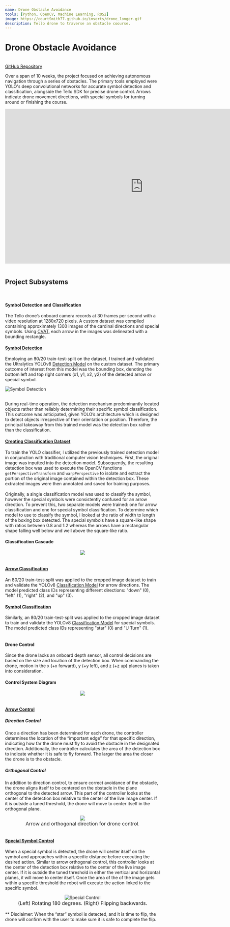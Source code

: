 ```yaml
---
name: Drone Obstacle Avoidance
tools: [Python, OpenCV, Machine Learning, ROS2]
image: https://courtSmith77.github.io/inserts/drone_longer.gif
description: Tello drone to traverse an obstacle coourse.
---
```


# Drone Obstacle Avoidance
<br>
<!-- hyperlink to github -->
<a href="https://github.com/courtSmith77/Drone-Obstacle-Avoidance">GitHub Repository</a>


Over a span of 10 weeks, the project focused on achieving autonomous navigation through a series of obstacles. The primary tools employed were YOLO's deep convolutional networks for accurate symbol detection and classification, alongside the Tello SDK for precise drone control. Arrows indicate drone movement directions, with special symbols for turning around or finishing the course.
<br>

<center><iframe width="896" height="504" src="https://www.youtube.com/embed/YRXVQPlMdGM?si=TOQGWeP4UVTPoi23" title="YouTube video player" frameborder="0" allow="accelerometer; autoplay; clipboard-write; encrypted-media; gyroscope; picture-in-picture; web-share" allowfullscreen></iframe></center>

<br>

## Project Subsystems
<br>

#### <b>Symbol Detection and Classification</b>
The Tello drone’s onboard camera records at 30 frames per second with a video resolution at 1280x720 pixels. A custom dataset was compiled containing approximately 1300 images of the cardinal directions and special symbols. Using <a href="https://www.cvat.ai/">CVAT</a>, each arrow in the images was delineated with a bounding rectangle.
<br>

#### <u>Symbol Detection</u>
Employing an 80/20 train-test-split on the dataset, I trained and validated the Ultralytics YOLOv8 <a href="https://docs.ultralytics.com/tasks/detect/">Detection Model</a> on the custom dataset. The primary outcome of interest from this model was the bounding box, denoting the bottom left and top right corners (x1, y1, x2, y2) of the detected arrow or special symbol.
<br>

![Symbol Detection](https://courtSmith77.github.io/inserts/symbol_detection.gif "Real-time symbol detection from the drone live feed.")


<br>
During real-time operation, the detection mechanism predominantly located objects rather than reliably determining their specific symbol classification. This outcome was anticipated, given YOLO’s architecture which is designed to detect objects irrespective of their orientation or position. Therefore, the principal takeaway from this trained model was the detection box rather than the classification.
<br>

#### <u>Creating Classification Dataset</u>
To train the YOLO classifier, I utilized the previously trained detection model in conjunction with traditional computer vision techniques. First, the original image was inputted into the detection model. Subsequently, the resulting detection box was used to execute the OpenCV functions `getPerspectiveTransform` and `warpPerspective` to isolate and extract the portion of the original image contained within the detection box. These extracted images were then annotated and saved for training purposes. 
<br>
<br>
Originally, a single classification model was used to classify the symbol, however the special symbols were consistently confused for an arrow direction. To prevent this, two separate models were trained: one for arrow classification and one for special symbol classification. To determine which model to use to classify the symbol, I looked at the ratio of width to length of the boxing box detected. The special symbols have a square-like shape with ratios between 0.8 and 1.2 whereas the arrows have a rectangular shape falling well below and well above the square-like ratio. 
<br>

#### Classification Cascade
<center><img src="{{ site.url }}{{ site.baseurl }}/inserts/new_cascade.png"/></center>
<br>

#### <u>Arrow Classification</u>
An 80/20 train-test-split was applied to the cropped image dataset to train and validate the YOLOv8 <a href="https://docs.ultralytics.com/tasks/classify/">Classification Model</a> for arrow directions. The model predicted class IDs representing different directions: "down" (0), "left" (1), "right" (2), and "up" (3).
<br>

#### <u>Symbol Classification</u>
Similarly, an 80/20 train-test-split was applied to the cropped image dataset to train and validate the YOLOv8 <a href="https://docs.ultralytics.com/tasks/classify/">Classification Model</a> for special symbols. The model predicted class IDs representing "star" (0) and "U Turn" (1).
<br>
<br>

#### <b>Drone Control</b>
Since the drone lacks an onboard depth sensor, all control decisions are based on the size and location of the detection box. When commanding the drone, motion in the x (+x forward), y (+y left), and z (+z up) planes is taken into consideration. 
<br>

#### Control System Diagram
<center><img src="{{ site.url }}{{ site.baseurl }}/inserts/control_flow_diagram.png"/></center>
<br>

#### <u>Arrow Control</u>

##### <i>Direction Control</i>
Once a direction has been determined for each drone, the controller determines the location of the “important edge” for that specific direction, indicating how far the drone must fly to avoid the obstacle in the designated direction. Additionally, the controller calculates the area of the detection box to indicate whether it is safe to fly forward. The larger the area the closer the drone is to the obstacle.
<br>

##### <i>Orthogonal Control</i>
In addition to direction control, to ensure correct avoidance of the obstacle, the drone aligns itself to be centered on the obstacle in the plane orthogonal to the detected arrow. This part of the controller looks at the center of the detection box relative to the center of the live image center. If it is outside a tuned threshold, the drone will move to center itself in the orthogonal plane.
<br>

<center>
<img src="{{ site.url }}{{ site.baseurl }}/inserts/flight_dir.png"/>
<figcaption style="font-size: 16px;">Arrow and orthogonal direction for drone control.</figcaption>
</center>
<br>

#### <u>Special Symbol Control</u>
When a special symbol is detected, the drone will center itself on the symbol and approaches within a specific distance before executing the desired action. Similar to arrow orthogonal control, this controller looks at the center of the detection box relative to the center of the live image center. If it is outside the tuned threshold in either the vertical and horizontal planes, it will move to center itself. Once the area of the of the image gets within a specific threshold the robot will execute the action linked to the specific symbol.
<br>

<center>
<img src="https://courtSmith77.github.io/inserts/flip_and_rotate.gif" alt="Special Control" />
<figcaption style="font-size: 16px;">(Left) Rotating 180 degrees. (Right) Flipping backwards.</figcaption>
</center>
<br>
** Disclaimer: When the “star” symbol is detected, and it is time to flip, the drone will confirm with the user to make sure it is safe to complete the flip.


<br>






